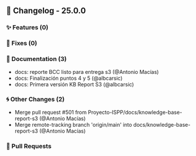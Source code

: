 ## 🚀 Changelog - 25.0.0

### ✨ Features (0)

### 🐛 Fixes (0)

### 📖 Documentation (3)
- docs: reporte BCC listo para entrega s3 (@Antonio Macías)
- docs: Finalización puntos 4 y 5 (@albcarsic)
- docs: Primera versión KB Report S3 (@albcarsic)
### 🌀 Other Changes (2)
- Merge pull request #501 from Proyecto-ISPP/docs/knowledge-base-report-s3 (@Antonio Macías)
- Merge remote-tracking branch 'origin/main' into docs/knowledge-base-report-s3 (@Antonio Macías)
### 🔗 Pull Requests
